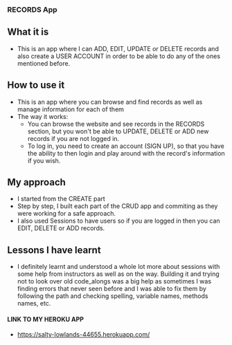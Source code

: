 ### RECORDS App

## What it is
  * This is an app where I can ADD, EDIT, UPDATE or DELETE records and also create a USER ACCOUNT in order to be able to do any of the ones mentioned before.

## How to use it
  * This is an app where you can browse and find records as well as manage information for each of them
  * The way it works:
    * You can browse the website and see records in the RECORDS section, but you won't be able to UPDATE, DELETE or ADD new records if you are not logged in.
    * To log in, you need to create an account (SIGN UP), so that you have the ability to then login and play around with the record's information if you wish.

## My approach
  * I started from the CREATE part 
  * Step by step, I built each part of the CRUD app and commiting as they were working for a safe approach.
  * I also used Sessions to have users so if you are logged in then you can EDIT, DELETE or ADD records.

## Lessons I have learnt
  * I definitely learnt and understood a whole lot more about sessions with some help from instructors as well as on the way. Building it and trying not to look over old code_alongs was a big help as sometimes I was finding errors that never seen before and I was able to fix them by following the path and checking spelling, variable names, methods names, etc.



#### LINK TO MY HEROKU APP
  * https://salty-lowlands-44655.herokuapp.com/